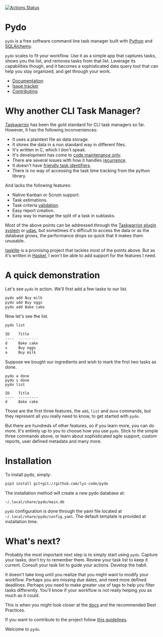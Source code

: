 [![Actions
Status](https://github.com/lyz-code/pydo/workflows/Python%20package/badge.svg)](https://github.com/lyz-code/pydo/actions)

# Pydo

`pydo` is a free software command line task manager built with
[Python](https://en.wikipedia.org/wiki/Python_%28programming_language%29) and
[SQLAlchemy](https://en.wikipedia.org/wiki/SQLAlchemy).

`pydo` scales to fit your workflow. Use it as a simple app that captures tasks,
shows you the list, and removes tasks from that list. Leverage its capabilities
though, and it becomes a sophisticated data query tool that can help you stay
organized, and get through your work.

* [Documentation](https://lyz-code.github.io/pydo)
* [Issue tracker](https://github.com/lyz-code/pydo/issues)
* [Contributing](https://lyz-code.github.io/pydo/contributing)

# Why another CLI Task Manager?

[Taskwarrior](https://taskwarrior.org/) has been the gold standard for CLI task managers so far. However,
It has the following inconveniences:

* It uses a plaintext file as data storage.
* It stores the data in a non standard way in different files.
* It's written in C, which I don't speak.
* It's development has come to [code maintenance
  only](https://github.com/GothenburgBitFactory/taskwarrior/graphs/code-frequency).
* There are several issues with how it handles
  [recurrence](https://taskwarrior.org/docs/design/recurrence.html).
* It doesn't have [friendly task
    identifiers](https://lyz-code.github.io/pydo/developing/fulids).
* There is no way of accessing the task time tracking from the python library.

And lacks the following features:

* Native Kanban or Scrum support.
* Task estimations.
* Task criteria [validation](https://en.wikipedia.org/wiki/Software_verification_and_validation).
* Easy report creation.
* Easy way to manage the split of a task in subtasks.

Most of the above points can be addressed through the [Taskwarrior plugin
system](https://taskwarrior.org/docs/3rd-party.html) or
[udas](https://taskwarrior.org/docs/udas.html), but sometimes it's difficult to
access the data or as the database grows, the performance drops so quick that it
makes them unusable.

[tasklite](https://tasklite.org) is a promising project that tackles most of the
points above. But as it's written in
[Haskel](https://en.wikipedia.org/wiki/Haskell_%28programming_language%29),
I won't be able to add support for the features I need.

# A quick demonstration

Let's see `pydo` in action. We'll first add a few tasks to our list.

```bash
pydo add Buy milk
pydo add Buy eggs
pydo add Bake cake
```

Now let's see the list.

```bash
pydo list

ID    Title
----  ---------
d     Bake cake
s     Buy eggs
a     Buy milk
```

Suppose we bought our ingredients and wish to mark the first two tasks as done.

```
pydo a done
pydo s done
pydo list

ID    Title
----  ---------
d     Bake cake
```

Those are the first three features, the `add`, `list` and `done` commands, but
they represent all you really need to know, to get started with `pydo`.

But there are hundreds of other features, so if you learn more, you can do more.
It's entirely up to you to choose how you use `pydo`. Stick to the simple
three commands above, or learn about sophisticated agile support, custom reports,
user defined metadata and many more.

# Installation

To install pydo, simply:

```bash
pip3 install git+git://github.com/lyz-code/pydo
```

The installation method will create a new pydo database at:
```
~/.local/share/pydo/main.db
```

`pydo` configuration is done through the yaml file located at
`~/.local/share/pydo/config.yaml`. The default template is provided at
installation time.

# What's next?

Probably the most important next step is to simply start using `pydo`.
Capture your tasks, don't try to remember them. Review your task list to keep it
current. Consult your task list to guide your actions. Develop the habit.

It doesn't take long until you realize that you might want to modify your
workflow. Perhaps you are missing due dates, and need more defined deadlines.
Perhaps you need to make greater use of tags to help you filter tasks
differently. You'll know if your workflow is not really helping you as much as
it could.

This is when you might look closer at the
[docs](https://lyz-code.github.io/pydo) and the recommended Best Practices.

If you want to contribute to the project follow [this
guidelines](https://lyz-code.github.io/pydo/contributing).

Welcome to `pydo`.
